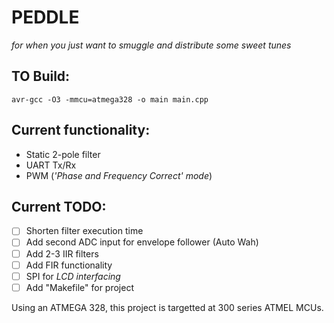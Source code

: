 # PEDDLE
*for when you just want to smuggle and distribute some sweet tunes*

## **TO Build:** 
```avr-gcc -O3 -mmcu=atmega328 -o main main.cpp```

## Current functionality:
- Static 2-pole filter
- UART Tx/Rx
- PWM (*'Phase and Frequency Correct' mode*)

## Current TODO:
- [ ] Shorten filter execution time
- [ ] Add second ADC input for envelope follower (Auto Wah)
- [ ] Add 2-3 IIR filters
- [ ] Add FIR functionality
- [ ] SPI for *LCD interfacing*
- [ ] Add "Makefile" for project

Using an ATMEGA 328, 
  this project is targetted at 300 series ATMEL MCUs.
